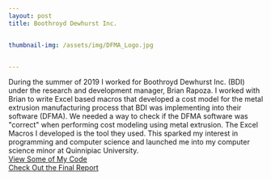 ```yaml
---
layout: post
title: Boothroyd Dewhurst Inc.


thumbnail-img: /assets/img/DFMA_Logo.jpg


---
```


During the summer of 2019 I worked for Boothroyd Dewhurst Inc. (BDI) under the research and development manager, Brian Rapoza. I worked with Brian to write Excel based macros
that developed a cost model for the metal extrusion manufacturing process that BDI was implementing into their software (DFMA). We needed a way to check
if the DFMA software was "correct" when performing cost modeling using metal extrusion. The Excel Macros I developed is the tool they used. This sparked 
my interest in programming and computer science and launched me into my computer science minor at Quinnipiac University. <br>
[View Some of My Code](/assets/img/Code_Picure.PNG) <br> [Check Out the Final Report](/assets/img/Final_Report.PNG)
